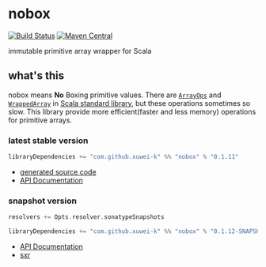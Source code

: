 # nobox

[![Build Status](https://secure.travis-ci.org/xuwei-k/nobox.png?branch=master)](http://travis-ci.org/xuwei-k/nobox)
[![Maven Central](https://maven-badges.herokuapp.com/maven-central/com.github.xuwei-k/nobox_2.11/badge.svg)](https://maven-badges.herokuapp.com/maven-central/com.github.xuwei-k/nobox_2.11)


immutable primitive array wrapper for Scala

## what's this

nobox means **No** Boxing primitive values.
There are [`ArrayOps`](https://github.com/scala/scala/blob/v2.11.6/src/library/scala/collection/mutable/ArrayOps.scala) and [`WrappedArray`](https://github.com/scala/scala/blob/v2.11.6/src/library/scala/collection/mutable/WrappedArray.scala) in [Scala standard library](http://docs.scala-lang.org/overviews/collections/arrays.html), but these operations sometimes so slow.
This library provide more efficient(faster and less memory) operations for primitive arrays.

### latest stable version

```scala
libraryDependencies += "com.github.xuwei-k" %% "nobox" % "0.1.11"
```

- [generated source code](http://java-src.appspot.com/com.github.xuwei-k/nobox_2.11?latest)
- [API Documentation](https://oss.sonatype.org/service/local/repositories/releases/archive/com/github/xuwei-k/nobox_2.11/0.1.11/nobox_2.11-0.1.11-javadoc.jar/!/index.html)


### snapshot version

```scala
resolvers += Opts.resolver.sonatypeSnapshots

libraryDependencies += "com.github.xuwei-k" %% "nobox" % "0.1.12-SNAPSHOT"
```


- [API Documentation](https://oss.sonatype.org/service/local/repositories/snapshots/archive/com/github/xuwei-k/nobox_2.11/0.1.12-SNAPSHOT/nobox_2.11-0.1.12-SNAPSHOT-javadoc.jar/!/index.html)
- [sxr](https://oss.sonatype.org/service/local/repositories/snapshots/archive/com/github/xuwei-k/nobox_2.11/0.1.12-SNAPSHOT/nobox_2.11-0.1.12-SNAPSHOT-sxr.jar/!/index.html)

